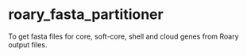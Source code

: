 # roary_fasta_partitioner
To get fasta files for core, soft-core, shell and cloud genes from Roary output files.
